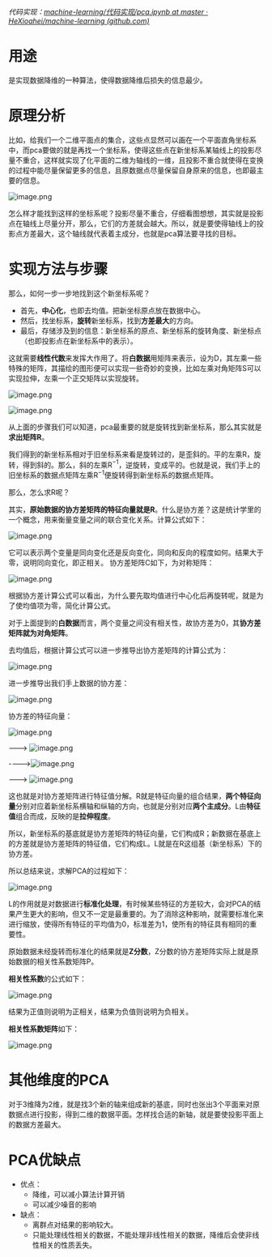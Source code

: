 *代码实现：[machine-learning/代码实现/pca.ipynb at master · HeXioahei/machine-learning (github.com)](https://github.com/HeXioahei/machine-learning/blob/master/%E4%BB%A3%E7%A0%81%E5%AE%9E%E7%8E%B0/pca.ipynb)*

# 用途
是实现数据降维的一种算法，使得数据降维后损失的信息最少。

# 原理分析
比如，给我们一个二维平面点的集合，这些点显然可以画在一个平面直角坐标系中，而pca要做的就是再找一个坐标系，使得这些点在新坐标系某轴线上的投影尽量不重合，这样就实现了化平面的二维为轴线的一维，且投影不重合就使得在变换的过程中能尽量保留更多的信息，且原数据点尽量保留自身原来的信息，也即最主要的信息。


![image.png](https://youki-1330066034.cos.ap-guangzhou.myqcloud.com/machine-learning/202410030009427.png)


怎么样才能找到这样的坐标系呢？投影尽量不重合，仔细看图想想，其实就是投影点在轴线上尽量分开，那么，它们的方差就会越大。所以，就是要使得轴线上的投影点方差最大，这个轴线就代表着主成分，也就是pca算法要寻找的目标。

# 实现方法与步骤
那么，如何一步一步地找到这个新坐标系呢？

* 首先，**中心化**，也即去均值。把新坐标原点放在数据中心。
* 然后，找坐标系，**旋转**新坐标系，找到**方差最大**的方向。
* 最后，存储涉及到的信息：新坐标系的原点、新坐标系的旋转角度、新坐标点（也即投影点在新坐标系中的表示）。

这就需要**线性代数**来发挥大作用了。将**白数据**用矩阵来表示，设为D，其左乘一些特殊的矩阵，其描绘的图形便可以实现一些奇妙的变换，比如左乘对角矩阵S可以实现拉伸，左乘一个正交矩阵以实现旋转。

![image.png](https://youki-1330066034.cos.ap-guangzhou.myqcloud.com/machine-learning/202410030008072.png)

![image.png](https://youki-1330066034.cos.ap-guangzhou.myqcloud.com/machine-learning/202410030035993.png)



从上面的步骤我们可以知道，pca最重要的就是旋转找到新坐标系，那么其实就是**求出矩阵R**。

我们得到的新坐标系相对于旧坐标系来看是旋转过的，是歪斜的。平的左乘R，旋转，得到斜的。那么，斜的左乘R$^{-1}$，逆旋转，变成平的。也就是说，我们手上的旧坐标系的数据点矩阵左乘R$^{-1}$便旋转得到新坐标系的数据点矩阵。

那么，怎么求R呢？

其实，**原始数据的协方差矩阵的特征向量就是R**。什么是协方差？这是统计学里的一个概念，用来衡量变量之间的联合变化关系。计算公式如下：

![image.png](https://youki-1330066034.cos.ap-guangzhou.myqcloud.com/machine-learning/%E5%8D%8F%E6%96%B9%E5%B7%AE%E8%AE%A1%E7%AE%97%E5%85%AC%E5%BC%8F.png)

它可以表示两个变量是同向变化还是反向变化，同向和反向的程度如何。结果大于零，说明同向变化，即正相关。
协方差矩阵C如下，为对称矩阵：

![image.png](https://youki-1330066034.cos.ap-guangzhou.myqcloud.com/machine-learning/202410030003747.png)

根据协方差计算公式可以看出，为什么要先取均值进行中心化后再旋转呢，就是为了使均值项为零，简化计算公式。

对于上面提到的**白数据**而言，两个变量之间没有相关性，故协方差为0，其**协方差矩阵就为对角矩阵**。

去均值后，根据计算公式可以进一步推导出协方差矩阵的计算公式为：

![image.png](https://youki-1330066034.cos.ap-guangzhou.myqcloud.com/machine-learning/202410030027115.png)

进一步推导出我们手上数据的协方差：

![image.png](https://youki-1330066034.cos.ap-guangzhou.myqcloud.com/machine-learning/202410030037117.png)

协方差的特征向量：

![image.png](https://youki-1330066034.cos.ap-guangzhou.myqcloud.com/machine-learning/202410031025794.png)        

--->          ![image.png](https://youki-1330066034.cos.ap-guangzhou.myqcloud.com/machine-learning/202410031026517.png)     

---->![image.png](https://youki-1330066034.cos.ap-guangzhou.myqcloud.com/machine-learning/202410031027928.png)   

--->   ![image.png](https://youki-1330066034.cos.ap-guangzhou.myqcloud.com/machine-learning/202410031028427.png)



这也就是对协方差矩阵进行特征值分解。R就是特征向量的组合结果，**两个特征向量**分别对应着新坐标系横轴和纵轴的方向，也就是分别对应**两个主成分**。L由**特征值**组合而成，反映的是**拉伸程度**。

所以，新坐标系的基底就是协方差矩阵的特征向量，它们构成R；新数据在基底上的方差就是协方差矩阵的特征值，它们构成L。L就是在R这组基（新坐标系）下的协方差。

所以总结来说，求解PCA的过程如下：

![image.png](https://youki-1330066034.cos.ap-guangzhou.myqcloud.com/machine-learning/202410031102610.png)


L的作用就是对数据进行**标准化处理**，有时候某些特征的方差较大，会对PCA的结果产生更大的影响，但又不一定是最重要的。为了消除这种影响，就需要标准化来进行缩放，使得所有特征的平均值为0，标准差为1，使所有的特征具有相同的重要性。

原始数据未经旋转而标准化的结果就是**Z分数**，Z分数的协方差矩阵实际上就是原始数据的相关性系数矩阵P。

**相关性系数**的公式如下：

![image.png](https://youki-1330066034.cos.ap-guangzhou.myqcloud.com/machine-learning/202410031143803.png)

结果为正值则说明为正相关，结果为负值则说明为负相关。

**相关性系数矩阵**如下：

![image.png](https://youki-1330066034.cos.ap-guangzhou.myqcloud.com/machine-learning/202410031146653.png)

# 其他维度的PCA
对于3维降为2维，就是找3个新的轴来组成新的基底，同时也张出3个平面来对原数据点进行投影，得到二维的数据平面。怎样找合适的新轴，就是要使投影平面上的数据方差最大。

# PCA优缺点
* 优点：
	* 降维，可以减小算法计算开销
	* 可以减少噪音的影响
* 缺点：
	* 离群点对结果的影响较大。
	* 只能处理线性相关的数据，不能处理非线性相关的数据，降维后会使非线性相关的性质丢失。

